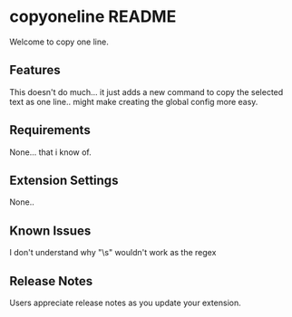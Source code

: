 # copyoneline README

Welcome to copy one line.

## Features

This doesn't do much... it just adds a new command to copy the selected text as one line.. might make creating the global config more easy.

## Requirements

None... that i know of.

## Extension Settings

None..

## Known Issues

I don't understand why  "\s" wouldn't work as the regex

## Release Notes

Users appreciate release notes as you update your extension.

